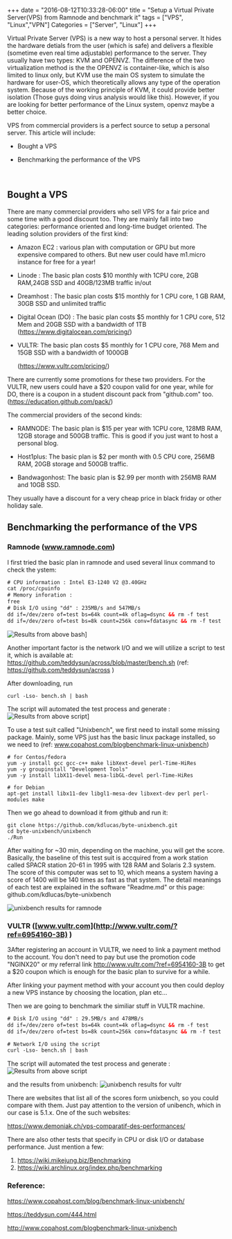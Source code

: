 +++
date = "2016-08-12T10:33:28-06:00"
title = "Setup a Virtual Private Server(VPS) from Ramnode and benchmark it"
tags = ["VPS", "Linux","VPN"]
Categories = ["Server", "Linux"]
+++

Virtual Private Server (VPS) is a new way to host a personal server. It hides the hardware detials from the user (which is safe) and delivers a flexible (sometime even real time adjustable) performance to the server. They usually have two types: KVM and OPENVZ. The difference of the two virtualization method is the the OPENVZ is container-like, which is also limited to linux only, but KVM use the main OS system to simulate the hardware for user-OS, which theoretically allows any type of the operation system. Because of the working principle of KVM, it could provide better isolation (Those guys doing virus analysis would like this). However, if you are looking for better performance of the Linux system, openvz maybe a better choice.

VPS from commercial providers is a perfect source to setup a personal server. This article will include:

* Bought a VPS

* Benchmarking the performance of the VPS

  ​

<!--more-->

## Bought a VPS

There are many commercial providers who sell VPS for a fair price and some time with a good discount too. They are mainly fall into two categories: performance oriented and long-time budget oriented. The leading solution providers of the first kind:

* Amazon EC2 : various plan with computation or GPU but more expensive compared to others. But new user could have m1.micro instance for free for a year!


* Linode : The basic plan costs $10 monthly with 1CPU core, 2GB RAM,24GB SSD and 40GB/123MB traffic in/out

* Dreamhost : The basic plan costs $15 monthly for 1 CPU core, 1 GB RAM, 30GB SSD and unlimited traffic

* Digital Ocean (DO) : The basic plan costs $5 monthly for 1 CPU core, 512 Mem and 20GB SSD with a bandwidth of 1TB (https://www.digitalocean.com/pricing/) 

* VULTR: The basic plan costs $5 monthly for 1 CPU core, 768 Mem and 15GB SSD with a bandwidth of 1000GB

  (https://www.vultr.com/pricing/) 

There are currently some promotions for these two providers. For the VULTR, new users could have a $20 coupon valid for one year, while for DO, there is a coupon in a student discount pack from "github.com" too.(https://education.github.com/pack/)

The commercial providers of the second kinds:

- RAMNODE: The basic plan is $15 per year with 1CPU core, 128MB RAM, 12GB storage and 500GB traffic. This is good if you just want to host a personal blog.

- Host1plus: The basic plan is $2 per month with 0.5 CPU core, 256MB RAM, 20GB storage and 500GB traffic.

- Bandwagonhost: The basic plan is $2.99 per month with 256MB RAM and 10GB SSD.

They usually have a discount for a very cheap price in black friday or other holiday sale.

## Benchmarking the performance of  the VPS

###  Ramnode (www.ramnode.com)

I first tried the basic plan in ramnode and used several linux command to check the ystem:

``` html
# CPU information : Intel E3-1240 V2 @3.40GHz
cat /proc/cpuinfo
# Memory inforation : 
free
# Disk I/O using "dd" : 235MB/s and 547MB/s
dd if=/dev/zero of=test bs=64k count=4k oflag=dsync && rm -f test
dd if=/dev/zero of=test bs=8k count=256k conv=fdatasync && rm -f test
```

![Results from above bash](/images/setup-a-VPS-server-1.png)]


Another important factor is the network I/O and we will utilize a script to test it, which is available at: https://github.com/teddysun/across/blob/master/bench.sh
(ref: https://github.com/teddysun/across )

After downloading, run 
``` 
curl -Lso- bench.sh | bash
```

The script will automated the test process and generate :
![Results from above script](/images/setup-a-VPS-server-5.png)]


To use a test suit called "Unixbench", we first need to install some missing package. Mainly, some VPS just has the basic linux package installed, so we need to  (ref: www.copahost.com/blogbenchmark-linux-unixbench)

```
# for Centos/fedora
yum -y install gcc gcc-c++ make libXext-devel perl-Time-HiRes
yum -y groupinstall "Development Tools"
yum -y install libX11-devel mesa-libGL-devel perl-Time-HiRes

# for Debian
apt-get install libx11-dev libgl1-mesa-dev libxext-dev perl perl-modules make
```

Then we go ahead to download it from github and run it:

``` 
git clone https://github.com/kdlucas/byte-unixbench.git
cd byte-unixbench/unixbench
./Run
```

After waiting for ~30 min, depending on the machine, you will get the score. Basically, the baseline of this test suit is accquired from a work station called SPACR station 20-61 in 1995 with 128 RAM and Solaris 2.3 system. The score of this computer was set to 10, which means a system having a score of 1400 will be 140 times as fast as that system. The detail meanings of each test are explained in the software "Readme.md" or this page: github.com/kdlucas/byte-unixbench

![unixbench results for ramnode](/images/setup-a-VPS-server-2.png)

### VULTR ([www.vultr.com](http://www.vultr.com/?ref=6954160-3B) )

3After registering an account in VULTR, we need to link a payment method to the account. You don't need to pay but use the promotion code "NGINX20" or my referral link http://www.vultr.com/?ref=6954160-3B  to get a $20 coupon which is enough for the basic plan to survive for a while.

After linking your payment method with your account you then could deploy a new VPS instance by choosing the location, plan etc...

Then we are going to benchmark the similiar stuff in VULTR machine.

``` html
# Disk I/O using "dd" : 29.5MB/s and 478MB/s
dd if=/dev/zero of=test bs=64k count=4k oflag=dsync && rm -f test
dd if=/dev/zero of=test bs=8k count=256k conv=fdatasync && rm -f test

# Network I/O using the script
curl -Lso- bench.sh | bash

```

The script will automated the test process and generate :
![Results from above script](/images/setup-a-VPS-server-4.png)

and the results from unixbench:
![unixbench results for vultr](/images/setup-a-VPS-server-3.png)


There are websites that list all of the scores form unixbench, so you could compare with them. Just pay attention to the version of unibench, which in our case is 5.1.x. One of the such websites:

https://www.demoniak.ch/vps-comparatif-des-performances/ 


There are also other tests that specify in CPU or disk I/O or database performance. Just mention a few:

1. https://wiki.mikejung.biz/Benchmarking
2. https://wiki.archlinux.org/index.php/benchmarking

### Reference:

https://www.copahost.com/blog/benchmark-linux-unixbench/

https://teddysun.com/444.html

http://www.copahost.com/blogbenchmark-linux-unixbench





